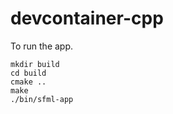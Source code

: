 # devcontainer-cpp

To run the app. 

```console
mkdir build
cd build
cmake ..
make
./bin/sfml-app
```
